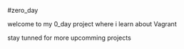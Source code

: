 #zero_day

welcome to my 0_day project where i learn about Vagrant

stay tunned for more upcomming projects